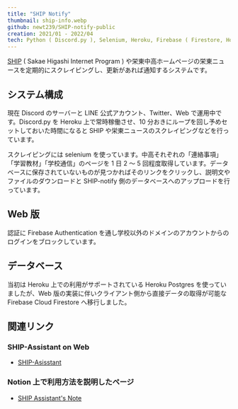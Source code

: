```yaml
---
title: "SHIP Notify"
thumbnail: ship-info.webp
github: newt239/SHIP-notify-public
creation: 2021/01 - 2022/04
tech: Python ( Discord.py ), Selenium, Heroku, Firebase ( Firestore, Hosting, Authentication )
---
```


<a href="https://ship.sakae-higashi.jp/" target="_blank">SHIP</a> ( Sakae Higashi Internet Program ) や栄東中高ホームページの栄東ニュースを定期的にスクレイピングし、更新があれば通知するシステムです。

<!--more-->

## システム構成

現在 Discord のサーバーと LINE 公式アカウント、Twitter、Web で運用中です。Discord.py を Heroku 上で常時稼働させ、10 分おきにループを回し予めセットしておいた時間になると SHIP や栄東ニュースのスクレイピングなどを行っています。

スクレイピングには selenium を使っています。中高それぞれの「連絡事項」「学習教材」「学校通信」のページを 1 日 2 ～ 5 回程度取得しています。データベースに保存されていないものが見つかればそのリンクをクリックし、説明文やファイルのダウンロードと SHIP-notify 側のデータベースへのアップロードを行っています。

## Web 版

認証に Firebase Authentication を通し学校以外のドメインのアカウントからのログインをブロックしています。

## データベース

当初は Heroku 上での利用がサポートされている Heroku Postgres を使っていましたが、Web 版の実装に伴いクライアント側から直接データの取得が可能な Firebase Cloud Firestore へ移行しました。

## 関連リンク

### SHIP-Assistant on Web

- <a href="https://ship-assistant.web.app/" target="_blank">SHIP-Asisstant</a>

### Notion 上で利用方法を説明したページ

- <a href="https://www.notion.so/newt-house/SHIP-Assistant-s-Note-c599cf2125364a80920b0447f76d717a" target="_blank">SHIP Assistant's Note</a>
